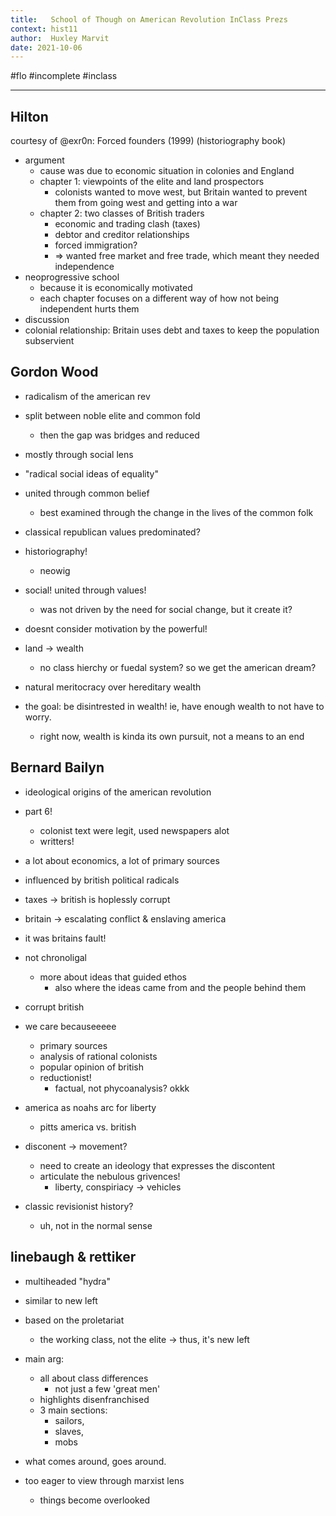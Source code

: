 ```yaml
---
title:   School of Though on American Revolution InClass Prezs
context: hist11
author:  Huxley Marvit
date: 2021-10-06
---
```


#flo  #incomplete #inclass 

***

## Hilton
courtesy of @exr0n:
Forced founders (1999) (historiography book)
-   argument
	-   cause was due to economic situation in colonies and England
	-   chapter 1: viewpoints of the elite and land prospectors
		-   colonists wanted to move west, but Britain wanted to prevent them from going west and getting into a war
	-   chapter 2: two classes of British traders
		-   economic and trading clash (taxes)
		-   debtor and creditor relationships
		-   forced immigration?
		-   => wanted free market and free trade, which meant they needed independence
-   neoprogressive school
	-   because it is economically motivated
	-   each chapter focuses on a different way of how not being independent hurts them
-   discussion
-   colonial relationship: Britain uses debt and taxes to keep the population subservient

## Gordon Wood

- radicalism of the american rev

- split between noble elite and common fold
	- then the gap was bridges and reduced
- mostly through social lens
- "radical social ideas of equality"
- united through common belief 
	- best examined through the change in the lives of the common folk
- classical republican values predominated?

- historiography!
	- neowig

- social! united through values!
	- was not driven by the need for social change, but it create it?
	
- doesnt consider motivation by the powerful!

- land -> wealth
	- no class hierchy or fuedal system? so we get the american dream?

- natural meritocracy over hereditary wealth
- the goal: be disintrested in wealth! ie, have enough wealth to not have to worry.
	- right now, wealth is kinda its own pursuit, not a means to an end

## Bernard Bailyn

- ideological origins of the american revolution
- part 6!
	- colonist text were legit, used newspapers alot
	- writters!
- a lot about economics, a lot of primary sources
- influenced by british political radicals
- taxes -> british is hoplessly corrupt
- britain -> escalating conflict & enslaving america
- it was britains fault! 

- not chronoligal
	- more about ideas that guided ethos
		- also where the ideas came from and the people behind them
- corrupt british 

- we care becauseeeee
	- primary sources
	- analysis of rational colonists
	- popular opinion of british
	- reductionist! 
		- factual, not phycoanalysis? okkk
- america as noahs arc for liberty
	- pitts america vs. british

- disconent -> movement? 
	- need to create an ideology that expresses the discontent
	- articulate the nebulous grivences!
		- liberty, conspiriacy -> vehicles

- classic revisionist history?
	- uh, not in the normal sense


## linebaugh & rettiker

- multiheaded "hydra"
- similar to new left
- based on the proletariat
	- the working class, not the elite -> thus, it's new left

- main arg:
	- all about class differences
		- not just a few 'great men'
	- highlights disenfranchised
	- 3 main sections:
		- sailors, 
		- slaves,
		- mobs
- what comes around, goes around.

- too eager to view through marxist lens
	- things become overlooked















